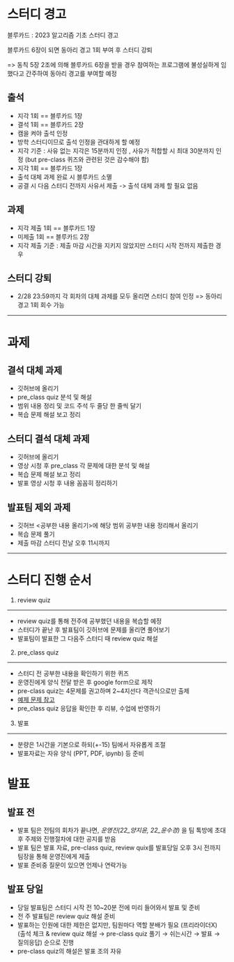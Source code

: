 스터디 경고
====
블루카드 : 2023 알고리즘 기초 스터디 경고



블루카드 6장이 되면 동아리 경고 1회 부여 후 스터디 강퇴


=> 동칙 5장 2조에 의해 블루카드 6장을 받을 경우 참여하는 프로그램에 불성실하게 임했다고 간주하여 동아리 경고를 부여할 예정

출석
----
- 지각 1회 == 블루카드 1장
- 결석 1회 == 블루카드 2장
- 캠을 켜야 출석 인정
- 방학 스터디이므로 출석 인정을 관대하게 할 예정
- 지각 기준 : 사유 없는 지각은 15분까지 인정 , 사유가 적합할 시 최대 30분까지 인정 (but pre-class 퀴즈와 관련된 것은 감수해야 함)
- 지각 1회 == 블루카드 1장 
- 출석 대체 과제 완료 시 블루카드 소멸
- 공결 시 다음 스터디 전까지 사유서 제출 -> 출석 대체 과제 할 필요 없음

과제
---
- 지각 제출 1회 == 블루카드 1장
- 미제출 1회 == 블루카드 2장
- 지각 제출 기준 : 제출 마감 시간을 지키지 않았지만 스터디 시작 전까지 제출한 경우

스터디 강퇴
----
- 2/28 23:59까지 각 회차의 대체 과제를 모두 올리면 스터디 참여 인정 => 동아리 경고 1회 회수 가능


*********

과제
=====
결석 대체 과제
------
- 깃허브에 올리기
- pre_class quiz 분석 및 해설
- 범위 내용 정리 및 코드 주석 두 줄당 한 줄씩 달기
- 복습 문제 해설 보고 정리


스터디 결석 대체 과제
-----
- 깃허브에 올리기
- 영상 시청 후 pre_class 각 문제에 대한 분석 및 해설
- 복습 문제 해설 보고 정리
- 발표 영상 시청 후 내용 꼼꼼히 정리하기 

발표팀 제외 과제
----
- 깃허브 <공부한 내용 올리기>에 해당 범위 공부한 내용 정리해서 올리기
- 복습 문제 풀기
- 제출 마감 스터디 전날 오후 11시까지



***************
스터디 진행 순서
====
1. review quiz
--------
- review quiz를 통해 전주에 공부했던 내용을 복습할 예정
- 스터디가 끝난 후 발표팀이 깃허브에 문제를 올리면 풀어보기
- 발표팀이 발표한 그 다음주 스터디 때 review quiz 해설


2. pre_class quiz
------
- 스터디 전 공부한 내용을 확인하기 위한 퀴즈
- 운영진에게 양식 전달 받은 후 google form으로 제작 
- pre-class quiz는 4문제를 권고하며 2~4지선다 객관식으로만 출제
- [예제 문제 참고](https://docs.google.com/forms/d/e/1FAIpQLSdXGfPg8TnhkBoUn1Lyuh6J2CIQgY_MWy2m3FNfRd0l-SfcHA/viewform)
- pre_class quiz 응답을 확인한 후 리뷰, 수업에 반영하기



3. 발표
-----
- 분량은 1시간을 기본으로 하되(+-15) 팀에서 자유롭게 조절
- 발표자료는 자유 양식 (PPT, PDF, ipynb) 등 준비




발표 
=====
발표 전
---------
- 발표 팀은 전팀의 회차가 끝나면, *운영진(22_양지윤, 22_윤수경)* 을 팀 톡방에 초대 후 주제와 진행절차에 대한 공지를 받음
- 발표 팀은 발표 자료, pre-class quiz, review quix를 발표당일 오후 3시 전까지 팀장을 통해 운영진에게 제출
- 발표 준비중 질문이 있으면 언제나 연락가능

발표 당일
-----------
 -  당일 발표팀은 스터디 시작 전 10~20분 전에 미리 들어와서 발표 및 준비
 -  전 주 발표팀은 review quiz 해설 준비
 - 발표하는 인원에 대한 제한은 없지만, 팀원마다 역할 분배가 필요 (프리라이더X)
  (출석 체크 & review quiz 해설 → pre-class quiz 풀기 → 쉬는시간 → 발표 → 질의응답) 순으로 진행
 - pre-class quiz의 해설은 발표 조의 자유

